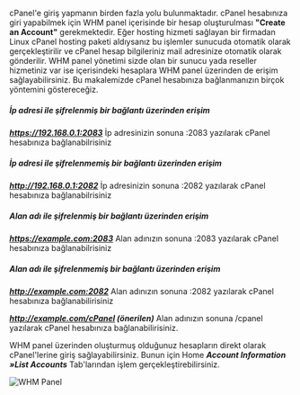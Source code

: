 cPanel'e giriş yapmanın birden fazla yolu bulunmaktadır. cPanel hesabınıza giri yapabilmek için WHM panel içerisinde bir hesap oluşturulması **"Create an Account"** gerekmektedir. Eğer hosting hizmeti sağlayan bir firmadan Linux cPanel hosting paketi aldıysanız bu işlemler sunucuda otomatik olarak gerçekleştirilir ve cPanel hesap bilgileriniz mail adresinize otomatik olarak gönderilir.
WHM panel yönetimi sizde olan bir sunucu yada reseller hizmetiniz var ise içerisindeki hesaplara WHM panel üzerinden de erişim sağlayabilirsiniz. Bu makalemizde cPanel hesabınıza bağlanmanızın birçok yöntemini göstereceğiz.

##### İp adresi ile şifrelenmiş bir bağlantı üzerinden erişim

_**https://192.168.0.1:2083**_   İp adresinizin sonuna :2083 yazılarak cPanel hesabınıza bağlanabilrisiniz

##### İp adresi ile şifrelenmemiş bir bağlantı üzerinden erişim

_**http://192.168.0.1:2082**_ İp adresinizin sonuna :2082 yazılarak cPanel hesabınıza bağlanabilrisiniz

##### **Alan adı ile şifrelenmiş bir bağlantı üzerinden erişim**

_**https://example.com:2083**_  Alan adınızın sonuna :2083 yazılarak cPanel hesabınıza bağlanabilrisiniz

##### Alan adı ile şifrelenmemiş bir bağlantı üzerinden erişim

_**http://example.com:2082**_ Alan adınızın sonuna :2082 yazılarak cPanel hesabınıza bağlanabilirisiniz

_**http://example.com/cPanel (önerilen)**_  Alan adınızın sonuna /cpanel yazılarak cPanel hesabınıza bağlanabilirisiniz.

WHM panel üzerinden oluşturmuş olduğunuz hesapların direkt olarak cPanel'lerine giriş sağlayabilirsiniz. Bunun için Home _**Account Information »List Accounts**_ Tab'larından işlem gerçekleştirebilirsiniz.

![WHM Panel](https://kova1.ni.net.tr/warden/bilgi-bankasi/khqntqv7qjwCkRolKtyAJ0UtN7MvysHjOpQHIudh.png)